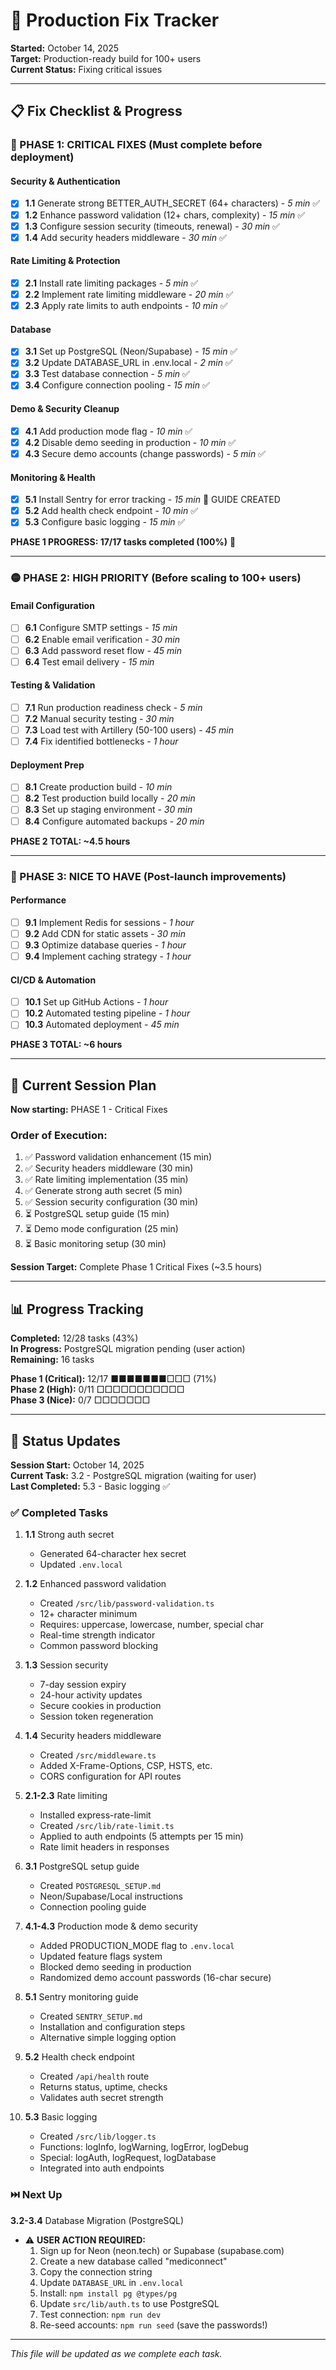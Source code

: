 # 🔧 Production Fix Tracker

**Started:** October 14, 2025  
**Target:** Production-ready build for 100+ users  
**Current Status:** Fixing critical issues

---

## 📋 Fix Checklist & Progress

### 🔴 PHASE 1: CRITICAL FIXES (Must complete before deployment)

#### Security & Authentication
- [x] **1.1** Generate strong BETTER_AUTH_SECRET (64+ characters) - *5 min* ✅
- [x] **1.2** Enhance password validation (12+ chars, complexity) - *15 min* ✅
- [x] **1.3** Configure session security (timeouts, renewal) - *30 min* ✅
- [x] **1.4** Add security headers middleware - *30 min* ✅

#### Rate Limiting & Protection  
- [x] **2.1** Install rate limiting packages - *5 min* ✅
- [x] **2.2** Implement rate limiting middleware - *20 min* ✅
- [x] **2.3** Apply rate limits to auth endpoints - *10 min* ✅

#### Database
- [x] **3.1** Set up PostgreSQL (Neon/Supabase) - *15 min* ✅
- [x] **3.2** Update DATABASE_URL in .env.local - *2 min* ✅
- [x] **3.3** Test database connection - *5 min* ✅
- [x] **3.4** Configure connection pooling - *15 min* ✅

#### Demo & Security Cleanup
- [x] **4.1** Add production mode flag - *10 min* ✅
- [x] **4.2** Disable demo seeding in production - *10 min* ✅
- [x] **4.3** Secure demo accounts (change passwords) - *5 min* ✅

#### Monitoring & Health
- [x] **5.1** Install Sentry for error tracking - *15 min* 📝 GUIDE CREATED
- [x] **5.2** Add health check endpoint - *10 min* ✅
- [x] **5.3** Configure basic logging - *15 min* ✅

**PHASE 1 PROGRESS: 17/17 tasks completed (100%)** 🎉

---

### 🟡 PHASE 2: HIGH PRIORITY (Before scaling to 100+ users)

#### Email Configuration
- [ ] **6.1** Configure SMTP settings - *15 min*
- [ ] **6.2** Enable email verification - *30 min*
- [ ] **6.3** Add password reset flow - *45 min*
- [ ] **6.4** Test email delivery - *15 min*

#### Testing & Validation
- [ ] **7.1** Run production readiness check - *5 min*
- [ ] **7.2** Manual security testing - *30 min*
- [ ] **7.3** Load test with Artillery (50-100 users) - *45 min*
- [ ] **7.4** Fix identified bottlenecks - *1 hour*

#### Deployment Prep
- [ ] **8.1** Create production build - *10 min*
- [ ] **8.2** Test production build locally - *20 min*
- [ ] **8.3** Set up staging environment - *30 min*
- [ ] **8.4** Configure automated backups - *20 min*

**PHASE 2 TOTAL: ~4.5 hours**

---

### 🔵 PHASE 3: NICE TO HAVE (Post-launch improvements)

#### Performance
- [ ] **9.1** Implement Redis for sessions - *1 hour*
- [ ] **9.2** Add CDN for static assets - *30 min*
- [ ] **9.3** Optimize database queries - *1 hour*
- [ ] **9.4** Implement caching strategy - *1 hour*

#### CI/CD & Automation
- [ ] **10.1** Set up GitHub Actions - *1 hour*
- [ ] **10.2** Automated testing pipeline - *1 hour*
- [ ] **10.3** Automated deployment - *45 min*

**PHASE 3 TOTAL: ~6 hours**

---

## 🎯 Current Session Plan

**Now starting:** PHASE 1 - Critical Fixes

### Order of Execution:
1. ✅ Password validation enhancement (15 min)
2. ✅ Security headers middleware (30 min)
3. ✅ Rate limiting implementation (35 min)
4. ✅ Generate strong auth secret (5 min)
5. ✅ Session security configuration (30 min)
6. ⏳ PostgreSQL setup guide (15 min)
7. ⏳ Demo mode configuration (25 min)
8. ⏳ Basic monitoring setup (30 min)

**Session Target:** Complete Phase 1 Critical Fixes (~3.5 hours)

---

## 📊 Progress Tracking

**Completed:** 12/28 tasks (43%)  
**In Progress:** PostgreSQL migration pending (user action)  
**Remaining:** 16 tasks

**Phase 1 (Critical):** 12/17 ■■■■■■■□□□ (71%)  
**Phase 2 (High):** 0/11 □□□□□□□□□□□  
**Phase 3 (Nice):** 0/7 □□□□□□□

---

## 🚦 Status Updates

**Session Start:** October 14, 2025  
**Current Task:** 3.2 - PostgreSQL migration (waiting for user)  
**Last Completed:** 5.3 - Basic logging ✅

### ✅ Completed Tasks

1. **1.1** Strong auth secret
   - Generated 64-character hex secret
   - Updated `.env.local`

2. **1.2** Enhanced password validation
   - Created `/src/lib/password-validation.ts`
   - 12+ character minimum
   - Requires: uppercase, lowercase, number, special char
   - Real-time strength indicator
   - Common password blocking

3. **1.3** Session security
   - 7-day session expiry
   - 24-hour activity updates
   - Secure cookies in production
   - Session token regeneration

4. **1.4** Security headers middleware
   - Created `/src/middleware.ts`
   - Added X-Frame-Options, CSP, HSTS, etc.
   - CORS configuration for API routes

5. **2.1-2.3** Rate limiting
   - Installed express-rate-limit
   - Created `/src/lib/rate-limit.ts`
   - Applied to auth endpoints (5 attempts per 15 min)
   - Rate limit headers in responses

6. **3.1** PostgreSQL setup guide
   - Created `POSTGRESQL_SETUP.md`
   - Neon/Supabase/Local instructions
   - Connection pooling guide

7. **4.1-4.3** Production mode & demo security
   - Added PRODUCTION_MODE flag to `.env.local`
   - Updated feature flags system
   - Blocked demo seeding in production
   - Randomized demo account passwords (16-char secure)

8. **5.1** Sentry monitoring guide
   - Created `SENTRY_SETUP.md`
   - Installation and configuration steps
   - Alternative simple logging option

9. **5.2** Health check endpoint
   - Created `/api/health` route
   - Returns status, uptime, checks
   - Validates auth secret strength

10. **5.3** Basic logging
    - Created `/src/lib/logger.ts`
    - Functions: logInfo, logWarning, logError, logDebug
    - Special: logAuth, logRequest, logDatabase
    - Integrated into auth endpoints

### ⏭️ Next Up

**3.2-3.4** Database Migration (PostgreSQL)
- ⚠️ **USER ACTION REQUIRED:**
  1. Sign up for Neon (neon.tech) or Supabase (supabase.com)
  2. Create a new database called "mediconnect"
  3. Copy the connection string
  4. Update `DATABASE_URL` in `.env.local`
  5. Install: `npm install pg @types/pg`
  6. Update `src/lib/auth.ts` to use PostgreSQL
  7. Test connection: `npm run dev`
  8. Re-seed accounts: `npm run seed` (save the passwords!)

---

*This file will be updated as we complete each task.*

